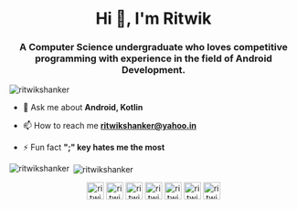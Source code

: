 <h1 align="center">Hi 👋, I'm Ritwik</h1>
<h3 align="center">A Computer Science undergraduate who loves competitive programming with experience in the field of Android Development.</h3>

<p align="left"> <img src="https://komarev.com/ghpvc/?username=ritwikshanker" alt="ritwikshanker" /> </p>

- 💬 Ask me about **Android, Kotlin**

- 📫 How to reach me **ritwikshanker@yahoo.in**

- ⚡ Fun fact **";" key hates me the most**

<p><img align="left" src="https://github-readme-stats.vercel.app/api/top-langs/?username=ritwikshanker&layout=compact&hide=html" alt="ritwikshanker" /></p><p>&nbsp;<img align="center" src="https://github-readme-stats.vercel.app/api?username=ritwikshanker&show_icons=true" alt="ritwikshanker" /></p>

<p align="center">
<a href="https://dev.to/ritwikshanker" target="blank"><img align="center" src="https://cdn.jsdelivr.net/npm/simple-icons@4.14.0/icons/dev-dot-to.svg" alt="ritwikshanker" height="30" width="30" /></a>
<a href="https://twitter.com/ritwikshanker" target="blank"><img align="center" src="https://cdn.jsdelivr.net/npm/simple-icons@4.14.0/icons/twitter.js" alt="ritwikshanker" height="30" width="30" /></a>
<a href="https://linkedin.com/in/ritwikshanker" target="blank"><img align="center" src="https://cdn.jsdelivr.net/npm/simple-icons@4.14.0/icons/linkedin.svg" alt="ritwikshanker" height="30" width="30" /></a>
<a href="https://stackoverflow.com/users/7024091/ritwikshanker" target="blank"><img align="center" src="https://cdn.jsdelivr.net/npm/simple-icons@4.14.0/icons/stackoverflow.svg" alt="ritwikshanker" height="30" width="30" /></a>
<a href="https://fb.com/ritwikshanker" target="blank"><img align="center" src="https://cdn.jsdelivr.net/npm/simple-icons@4.14.0/icons/facebook.svg" alt="ritwikshanker" height="30" width="30" /></a>
<a href="https://instagram.com/ritwikshanker" target="blank"><img align="center" src="https://cdn.jsdelivr.net/npm/simple-icons@4.14.0/icons/instagram.svg" alt="ritwikshanker" height="30" width="30" /></a>
<a href="https://www.youtube.com/c/ritwikshanker" target="blank"><img align="center" src="https://cdn.jsdelivr.net/npm/simple-icons@4.14.0/icons/youtube.svg" alt="ritwikshanker" height="30" width="30" /></a>
</p>
